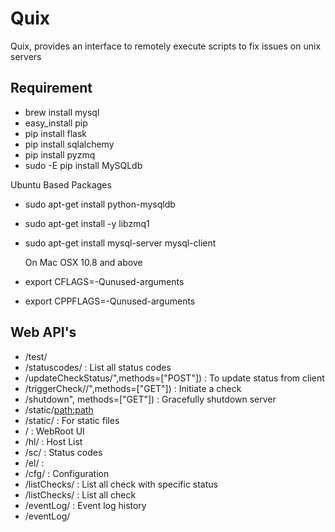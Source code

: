 Quix
=================

Quix, provides an interface to remotely execute scripts to fix issues on unix servers



Requirement
-------------

  * brew install  mysql
  * easy_install pip
  * pip install flask
  * pip install sqlalchemy
  * pip install pyzmq
  * sudo -E pip install MySQLdb

  Ubuntu Based Packages

  * sudo apt-get install python-mysqldb
  * sudo apt-get install -y libzmq1
  * sudo apt-get install mysql-server mysql-client

	On Mac OSX  10.8 and above
	
  * export CFLAGS=-Qunused-arguments
  * export CPPFLAGS=-Qunused-arguments


Web API's
----------

 * /test/
 * /statuscodes/     : List all status codes
 * /updateCheckStatus/<eventid>",methods=["POST"])     : To update status from client
 * /triggerCheck/<hostname>/<check>",methods=["GET"])   : Initiate a check
 * /shutdown", methods=["GET"])   : Gracefully shutdown server
 * /static/<path:path>
 * /static/   : For static files
 * /      : WebRoot UI
 * /hl/   : Host List
 * /sc/   : Status codes
 * /el/   :
 * /cfg/  : Configuration 
 * /listChecks/<status>  : List all check with specific status
 * /listChecks/     : List all check 
 * /eventLog/<eventid>  : Event log history
 * /eventLog/
